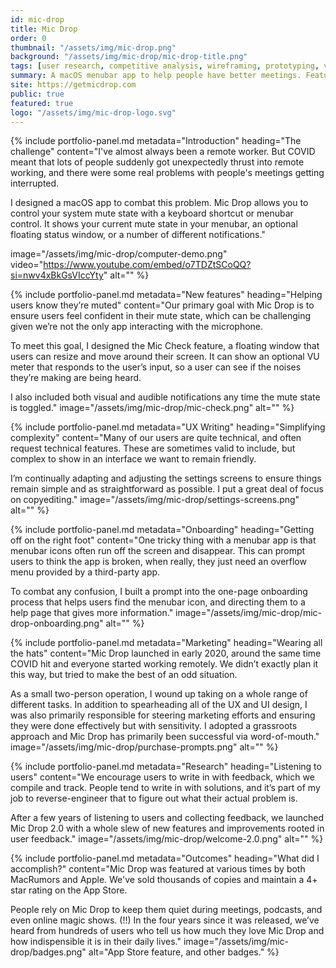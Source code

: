```yaml
---
id: mic-drop
title: Mic Drop
order: 0
thumbnail: "/assets/img/mic-drop.png"
background: "/assets/img/mic-drop/mic-drop-title.png"
tags: [user research, competitive analysis, wireframing, prototyping, visual design, development direction, front-end development, usability testing, product management]
summary: A macOS menubar app to help people have better meetings. Featured by Apple and by MacRumors, beloved by users.
site: https://getmicdrop.com
public: true
featured: true
logo: "/assets/img/mic-drop-logo.svg"
---
```

{% include portfolio-panel.md
  metadata="Introduction"
  heading="The challenge"
  content="I've almost always been a remote worker. But COVID meant that lots of people suddenly got unexpectedly thrust into remote working, and there were some real problems with people's meetings getting interrupted.
  
  I designed a macOS app to combat this problem. Mic Drop allows you to control your system mute state with a keyboard shortcut or menubar control. It shows your current mute state in your menubar, an optional floating status window, or a number of different notifications."

  image="/assets/img/mic-drop/computer-demo.png"
  video="https://www.youtube.com/embed/o7TDZtSCoQQ?si=nwv4xBkGsVIccYty"
  alt=""
%}

{% include portfolio-panel.md
  metadata="New features"
  heading="Helping users know they’re muted"
  content="Our primary goal with Mic Drop is to ensure users feel confident in their mute state, which can be challenging given we’re not the only app interacting with the microphone.

  To meet this goal, I designed the Mic Check feature, a floating window that users can resize and move around their screen. It can show an optional VU meter that responds to the user’s input, so a user can see if the noises they’re making are being heard.

  I also included both visual and audible notifications any time the mute state is toggled."
  image="/assets/img/mic-drop/mic-check.png"
  alt=""
%}

{% include portfolio-panel.md
  metadata="UX Writing"
  heading="Simplifying complexity"
  content="Many of our users are quite technical, and often request technical features. These are sometimes valid to include, but complex to show in an interface we want to remain friendly.

  I’m continually adapting and adjusting the settings screens to ensure things remain simple and as straightforward as possible. I put a great deal of focus on copyediting."
  image="/assets/img/mic-drop/settings-screens.png"
  alt=""
%}

{% include portfolio-panel.md
  metadata="Onboarding"
  heading="Getting off on the right foot"
  content="One tricky thing with a menubar app is that menubar icons often run off the screen and disappear. This can prompt users to think the app is broken, when really, they just need an overflow menu provided by a third-party app.
  
  To combat any confusion, I built a prompt into the one-page onboarding process that helps users find the menubar icon, and directing them to a help page that gives more information."
  image="/assets/img/mic-drop/mic-drop-onboarding.png"
  alt=""
%}

{% include portfolio-panel.md
  metadata="Marketing"
  heading="Wearing all the hats"
  content="Mic Drop launched in early 2020, around the same time COVID hit and everyone started working remotely. We didn’t exactly plan it this way, but tried to make the best of an odd situation.
  
  As a small two-person operation, I wound up taking on a whole range of different tasks. In addition to spearheading all of the UX and UI design, I was also primarily responsible for steering marketing efforts and ensuring they were done effectively but with sensitivity. I adopted a grassroots approach and Mic Drop has primarily been successful via word-of-mouth."
  image="/assets/img/mic-drop/purchase-prompts.png"
  alt=""
%}

{% include portfolio-panel.md
  metadata="Research"
  heading="Listening to users"
  content="We encourage users to write in with feedback, which we compile and track. People tend to write in with solutions, and it’s part of my job to reverse-engineer that to figure out what their actual problem is.

  After a few years of listening to users and collecting feedback, we launched Mic Drop 2.0 with a whole slew of new features and improvements rooted in user feedback."
  image="/assets/img/mic-drop/welcome-2.0.png"
  alt=""
%}

{% include portfolio-panel.md
  metadata="Outcomes"
  heading="What did I accomplish?"
  content="Mic Drop was featured at various times by both MacRumors and Apple. We've sold thousands of copies and maintain a 4+ star rating on the App Store.
  
  People rely on Mic Drop to keep them quiet during meetings, podcasts, and even online magic shows. (!!) In the four years since it was released, we’ve heard from hundreds of users who tell us how much they love Mic Drop and how indispensible it is in their daily lives."
  image="/assets/img/mic-drop/badges.png"
  alt="App Store feature, and other badges."
%}
